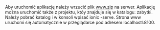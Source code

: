 Aby uruchomić aplikację należy wrzucić plik www.zip na serwer.
Aplikację można uruchomić także z projektu, któy znajduje się w katalogu: zabytki. Należy pobrać katalog i w konsoli wpisać ionic -serve. Strona www uruchomi się automatycznie w przeglądarce pod adresem localhostl:8100.
